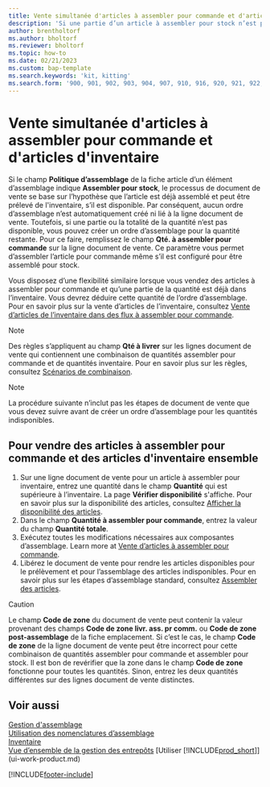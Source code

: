 ```yaml
---
title: Vente simultanée d'articles à assembler pour commande et d'articles d'inventaire
description: 'Si une partie d’un article à assembler pour stock n’est pas disponible, vous pouvez créer un ordre d’assemblage pour la quantité restante.'
author: brentholtorf
ms.author: bholtorf
ms.reviewer: bholtorf
ms.topic: how-to
ms.date: 02/21/2023
ms.custom: bap-template
ms.search.keywords: 'kit, kitting'
ms.search.form: '900, 901, 902, 903, 904, 907, 910, 916, 920, 921, 922, 923, 940, 941, 942, 930, 931, 932, 914, 915, 905'
---
```

# <a name="sell-assemble-to-order-items-and-inventory-items-together"></a>Vente simultanée d'articles à assembler pour commande et d'articles d'inventaire

Si le champ **Politique d’assemblage** de la fiche article d’un élément d’assemblage indique **Assembler pour stock**, le processus de document de vente se base sur l’hypothèse que l’article est déjà assemblé et peut être prélevé de l'inventaire, s’il est disponible. Par conséquent, aucun ordre d’assemblage n’est automatiquement créé ni lié à la ligne document de vente. Toutefois, si une partie ou la totalité de la quantité n’est pas disponible, vous pouvez créer un ordre d’assemblage pour la quantité restante. Pour ce faire, remplissez le champ **Qté. à assembler pour commande** sur la ligne document de vente. Ce paramètre vous permet d’assembler l’article pour commande même s’il est configuré pour être assemblé pour stock.  

Vous disposez d’une flexibilité similaire lorsque vous vendez des articles à assembler pour commande et qu’une partie de la quantité est déjà dans l’inventaire. Vous devrez déduire cette quantité de l’ordre d’assemblage. Pour en savoir plus sur la vente d’articles de l’inventaire, consultez [Vente d’articles de l’inventaire dans des flux à assembler pour commande](assembly-how-to-sell-inventory-items-in-assemble-to-order-flows.md).  

> [!NOTE]  
> Des règles s’appliquent au champ **Qté à livrer** sur les lignes document de vente qui contiennent une combinaison de quantités assembler pour commande et de quantités inventaire. Pour en savoir plus sur les règles, consultez [Scénarios de combinaison](assembly-assemble-to-order-or-assemble-to-stock.md#combination-scenarios).  

> [!NOTE]  
> La procédure suivante n’inclut pas les étapes de document de vente que vous devez suivre avant de créer un ordre d’assemblage pour les quantités indisponibles.

## <a name="to-sell-assemble-to-order-items-and-inventory-items-together"></a>Pour vendre des articles à assembler pour commande et des articles d'inventaire ensemble

1. Sur une ligne document de vente pour un article à assembler pour inventaire, entrez une quantité dans le champ **Quantité** qui est supérieure à l’inventaire. La page **Vérifier disponibilité** s'affiche. Pour en savoir plus sur la disponibilité des articles, consultez [Afficher la disponibilité des articles](inventory-how-availability-overview.md).
2. Dans le champ **Quantité à assembler pour commande**, entrez la valeur du champ **Quantité totale**.  
3. Exécutez toutes les modifications nécessaires aux composantes d’assemblage. Learn more at [Vente d’articles à assembler pour commande](assembly-how-to-sell-items-assembled-to-order.md).  
4. Libérez le document de vente pour rendre les articles disponibles pour le prélèvement et pour l’assemblage des articles indisponibles. Pour en savoir plus sur les étapes d’assemblage standard, consultez [Assembler des articles](assembly-how-to-assemble-items.md).  

> [!CAUTION]  
> Le champ **Code de zone** du document de vente peut contenir la valeur provenant des champs **Code de zone livr. ass. pr comm.** ou **Code de zone post-assemblage** de la fiche emplacement. Si c’est le cas, le champ **Code de zone** de la ligne document de vente peut être incorrect pour cette combinaison de quantités assembler pour commande et assembler pour stock. Il est bon de revérifier que la zone dans le champ **Code de zone** fonctionne pour toutes les quantités. Sinon, entrez les deux quantités différentes sur des lignes document de vente distinctes.  

## <a name="see-also"></a>Voir aussi

[Gestion d'assemblage](assembly-assemble-items.md)  
[Utilisation des nomenclatures d’assemblage](assembly-how-work-assembly-boms.md)  
[Inventaire](inventory-manage-inventory.md)  
[Vue d’ensemble de la gestion des entrepôts](design-details-warehouse-management.md)
[Utiliser [!INCLUDE[prod_short](includes/prod_short.md)]](ui-work-product.md)


[!INCLUDE[footer-include](includes/footer-banner.md)]
